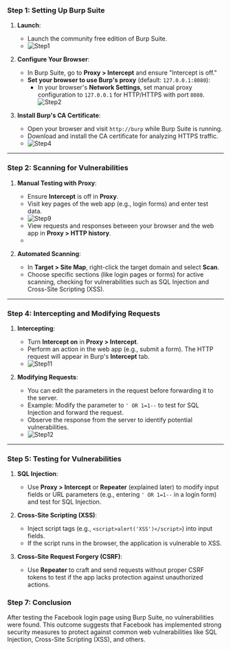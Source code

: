 ### **Step 1: Setting Up Burp Suite**
1. **Launch**:
   - Launch the community free edition of Burp Suite.
   - ![Step1](https://github.com/user-attachments/assets/b02e404a-78f6-4a58-bfd4-9fe15f0c355b)


2. **Configure Your Browser**:
   - In Burp Suite, go to **Proxy > Intercept** and ensure "Intercept is off."
   - **Set your browser to use Burp's proxy** (default: `127.0.0.1:8080`):
     - In your browser's **Network Settings**, set manual proxy configuration to `127.0.0.1` for HTTP/HTTPS with port `8080`.
   ![Step2](https://github.com/user-attachments/assets/727f589b-247a-45b1-98ff-6b01c1f97bd1)


3. **Install Burp's CA Certificate**:
   - Open your browser and visit `http://burp` while Burp Suite is running.
   - Download and install the CA certificate for analyzing HTTPS traffic.
   - ![Step4](https://github.com/user-attachments/assets/c2eee371-262c-4b38-bd73-73b4ed3217ab)

---

### **Step 2: Scanning for Vulnerabilities**
1. **Manual Testing with Proxy**:
   - Ensure **Intercept** is off in **Proxy**.
   - Visit key pages of the web app (e.g., login forms) and enter test data.
   - ![Step9](https://github.com/user-attachments/assets/61810e8b-1f59-41f5-8d1d-2d5706ab2709)
   - View requests and responses between your browser and the web app in **Proxy > HTTP history**.
   - 

2. **Automated Scanning**:
   - In **Target > Site Map**, right-click the target domain and select **Scan**.
   - Choose specific sections (like login pages or forms) for active scanning, checking for vulnerabilities such as SQL Injection and Cross-Site Scripting (XSS).

---

### **Step 4: Intercepting and Modifying Requests**
1. **Intercepting**:
   - Turn **Intercept on** in **Proxy > Intercept**.
   - Perform an action in the web app (e.g., submit a form). The HTTP request will appear in Burp's **Intercept** tab.
   - ![Step11](https://github.com/user-attachments/assets/10ea7d13-9a57-413b-9fa5-26db2c7ffd05)


2. **Modifying Requests**:
   - You can edit the parameters in the request before forwarding it to the server.
   - Example: Modify the parameter to `' OR 1=1--` to test for SQL Injection and forward the request.
   - Observe the response from the server to identify potential vulnerabilities.
   - ![Step12](https://github.com/user-attachments/assets/da331bc0-702b-47a2-9d49-cb70619914bc)

---

### **Step 5: Testing for Vulnerabilities**
1. **SQL Injection**:
   - Use **Proxy > Intercept** or **Repeater** (explained later) to modify input fields or URL parameters (e.g., entering `' OR 1=1--` in a login form) and test for SQL Injection.

2. **Cross-Site Scripting (XSS)**:
   - Inject script tags (e.g., `<script>alert('XSS')</script>`) into input fields.
   - If the script runs in the browser, the application is vulnerable to XSS.

3. **Cross-Site Request Forgery (CSRF)**:
   - Use **Repeater** to craft and send requests without proper CSRF tokens to test if the app lacks protection against unauthorized actions.
### **Step 7: Conclusion**
After testing the Facebook login page using Burp Suite, no vulnerabilities were found. This outcome suggests that Facebook has implemented strong security measures to protect against common web vulnerabilities like SQL Injection, Cross-Site Scripting (XSS), and others.
